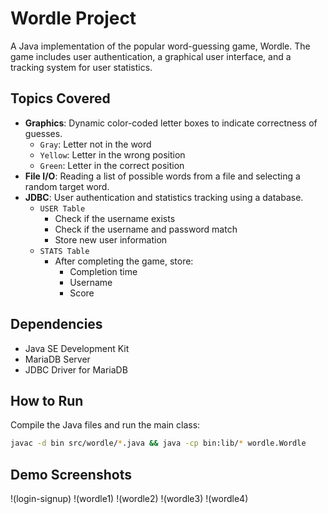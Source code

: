 # Wordle Project

A Java implementation of the popular word-guessing game, Wordle. The game includes user authentication, a graphical user interface, and a tracking system for user statistics.

## Topics Covered
- **Graphics**: Dynamic color-coded letter boxes to indicate correctness of guesses.
    - `Gray`: Letter not in the word
    - `Yellow`: Letter in the wrong position
    - `Green`: Letter in the correct position
- **File I/O**: Reading a list of possible words from a file and selecting a random target word.
- **JDBC**: User authentication and statistics tracking using a database.
  - `USER Table`
    - Check if the username exists
    - Check if the username and password match
    - Store new user information
  - `STATS Table`
    - After completing the game, store:
      - Completion time
      - Username
      - Score
        
## Dependencies
- Java SE Development Kit
- MariaDB Server
- JDBC Driver for MariaDB

## How to Run
Compile the Java files and run the main class:
```sh
javac -d bin src/wordle/*.java && java -cp bin:lib/* wordle.Wordle
```

## Demo Screenshots
!(login-signup)
!(wordle1)
!(wordle2)
!(wordle3)
!(wordle4)

